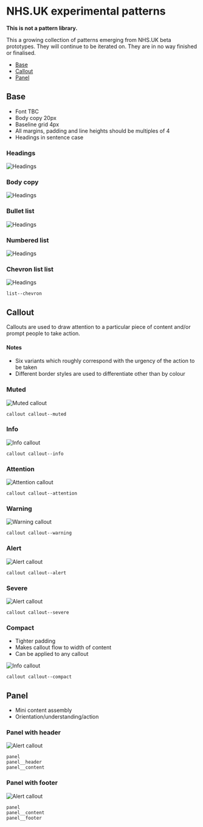 # NHS.UK experimental patterns

**This is not a pattern library.**


This a growing collection of patterns emerging from NHS.UK beta prototypes. They will continue to be iterated on. They are in no way finished or finalised.

- [Base](#base)
- [Callout](#callout)
- [Panel](#panel)


## Base

- Font TBC
- Body copy 20px
- Baseline grid 4px
- All margins, padding and line heights should be multiples of 4
- Headings in sentence case

### Headings

![Headings](base/headings.png)

### Body copy

![Headings](base/paragraph.png)

### Bullet list

![Headings](base/list/bullets.png)

### Numbered list

![Headings](base/list/numbered.png)

### Chevron list list

![Headings](base/list/chevron.png)

```
list--chevron
```


## Callout

Callouts are used to draw attention to a particular piece of content and/or prompt people to take action.  

#### Notes

- Six variants which roughly correspond with the urgency of the action to be taken
- Different border styles are used to differentiate other than by colour

### Muted

![Muted callout](callout/muted.png)

```
callout callout--muted
```

### Info

![Info callout](callout/info.png)

```
callout callout--info
```

### Attention

![Attention callout](callout/attention.png)

```
callout callout--attention
```

### Warning

![Warning callout](callout/warning.png)

```
callout callout--warning
```

### Alert

![Alert callout](callout/alert.png)

```
callout callout--alert
```

### Severe

![Alert callout](callout/severe.png)

```
callout callout--severe
```

### Compact

- Tighter padding
- Makes callout flow to width of content
- Can be applied to any callout

![Info callout](callout/info-compact.png)

```
callout callout--compact
```

## Panel

- Mini content assembly
- Orientation/understanding/action

### Panel with header

![Alert callout](panel/header.png)

```
panel 
panel__header
panel__content
```

### Panel with footer

![Alert callout](panel/footer.png)

```
panel 
panel__content
panel__footer
```
